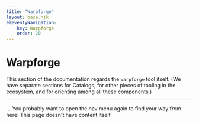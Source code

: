 ```yaml
---
title: "Warpforge"
layout: base.njk
eleventyNavigation: 
    key: Warpforge
    order: 20
---
```


Warpforge
=========

This section of the documentation regards the `warpforge` tool itself.
(We have separate sections for Catalogs, for other pieces of tooling in the ecosystem, and for orienting among all these components.)

---

... You probably want to open the nav menu again to find your way from here!
This page doesn't have content itself.

